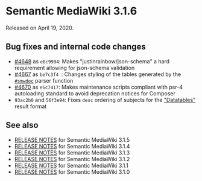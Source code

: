 # Semantic MediaWiki 3.1.6

Released on April 19, 2020.

## Bug fixes and internal code changes

* [#4648](https://github.com/SemanticMediaWiki/SemanticMediaWiki/pull/4648) as `e8c9994`: Makes "justinrainbow/json-schema" a hard requirement allowing for json-schema validation
* [#4667](https://github.com/SemanticMediaWiki/SemanticMediaWiki/pull/4667) as `be7c3f4 `: Changes styling of the tables generated by the [`#smwdoc`](https://www.semantic-mediawiki.org/wiki/Help:Generating_documentation) parser function
* [#4670](https://github.com/SemanticMediaWiki/SemanticMediaWiki/pull/4670) as `e5c7417`: Makes maintenance scripts compliant with psr-4 autoloading standard to avoid deprecation notices for Composer
* `93ac2b0` and `56f3e94`: Fixes `desc` ordering of subjects for the ["Datatables"](https://www.semantic-mediawiki.org/wiki/Help:Datatables_format) result format

## See also
* [RELEASE NOTES](https://github.com/SemanticMediaWiki/SemanticMediaWiki/blob/3.1.x/docs/releasenotes/RELEASE-NOTES-3.1.5.md) for Semantic MediaWiki 3.1.5
* [RELEASE NOTES](https://github.com/SemanticMediaWiki/SemanticMediaWiki/blob/3.1.x/docs/releasenotes/RELEASE-NOTES-3.1.4.md) for Semantic MediaWiki 3.1.4
* [RELEASE NOTES](https://github.com/SemanticMediaWiki/SemanticMediaWiki/blob/3.1.x/docs/releasenotes/RELEASE-NOTES-3.1.3.md) for Semantic MediaWiki 3.1.3
* [RELEASE NOTES](https://github.com/SemanticMediaWiki/SemanticMediaWiki/blob/3.1.x/docs/releasenotes/RELEASE-NOTES-3.1.2.md) for Semantic MediaWiki 3.1.2
* [RELEASE NOTES](https://github.com/SemanticMediaWiki/SemanticMediaWiki/blob/3.1.x/docs/releasenotes/RELEASE-NOTES-3.1.1.md) for Semantic MediaWiki 3.1.1
* [RELEASE NOTES](https://github.com/SemanticMediaWiki/SemanticMediaWiki/blob/3.1.x/docs/releasenotes/RELEASE-NOTES-3.1.0.md) for Semantic MediaWiki 3.1.0
